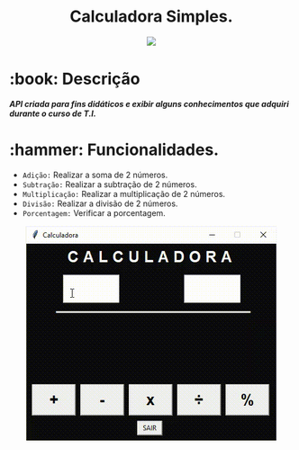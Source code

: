 <h1 align="center"> Calculadora Simples.</h1>
<p align="center">
<img src="https://img.shields.io/badge/Status%3A-full%20version-red?style=flat&logo=appveyor">
</p>
<h1>:book: Descrição</h1>

***API criada para fins didáticos e exibir alguns conhecimentos que adquiri durante o curso de T.I.***

<h1>:hammer: Funcionalidades.</h1>

- `Adição:` Realizar a soma de 2 números.
- `Subtração:` Realizar a subtração de 2 números.
- `Multiplicação:` Realizar a multiplicação de 2 números.
- `Divisão:` Realizar a divisão de 2 números.
- `Porcentagem:` Verificar a porcentagem.

<p align="center">
<img src="https://github.com/emerson1993/calculadora-simples/blob/main/calculadora-simples.gif">
</p>
